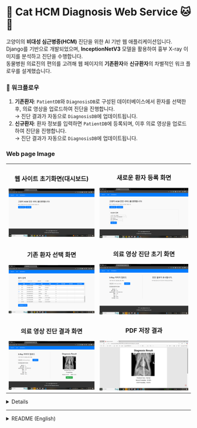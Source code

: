 # 🏥 Cat HCM Diagnosis Web Service 🐱💓

고양이의 **비대성 심근병증(HCM)** 진단을 위한 AI 기반 웹 애플리케이션입니다.  
Django를 기반으로 개발되었으며, **InceptionNetV3** 모델을 활용하여 흉부 X-ray 이미지를 분석하고 진단을 수행합니다.  
동물병원 의료진의 편의를 고려해 웹 페이지의 **기존환자**와 **신규환자**의 차별적인 워크 플로우를 설계했습니다.

### 🔄 워크플로우
1. **기존환자**: `PatientDB`와 `DiagnosisDB`로 구성된 데이터베이스에서 환자를 선택한 후, 의료 영상을 업로드하여 진단을 진행합니다.  
   → 진단 결과가 자동으로 `DiagnosisDB`에 업데이트됩니다.
2. **신규환자**: 환자 정보를 입력하면 `PatientDB`에 등록되며, 이후 의료 영상을 업로드하여 진단을 진행합니다.  
   → 진단 결과가 자동으로 `DiagnosisDB`에 업데이트됩니다.

### Web page Image
<table>
<tr>
    <td align="center">
        <h3>웹 사이트 초기화면(대시보드)</h3>
        <img src="./Screenshots/01_Dashboard.png" />
    </td>
    <td align="center">
        <h3>새로운 환자 등록 화면</h3>
        <img src="./Screenshots/02_1_New.png" />
    </td>
</tr>
<tr>
    <td align="center">
        <h3>기존 환자 선택 화면 </h3>
        <img src="./Screenshots/02_2_Old.png" />
    </td>
      <td align="center">
        <h3>의료 영상 진단 초기 화면</h3>
        <img src="./Screenshots/03_1_BeforPr.png" />
    </td>
</tr>
<tr>
    <td align="center">
        <h3>의료 영상 진단 결과 화면</h3>
        <img src="./Screenshots/03_2_AfterPr.png" />
    </td>
      <td align="center">
        <h3>PDF 저장 결과</h3>
        <img src="./Screenshots/04_PDF.png" />
    </td>
</tr>
</table>


<details>
README (한국어)

## 🖥️ 프로젝트 개요
이 프로젝트는 **고양이의 HCM 질환을 자동으로 진단**할 수 있는 AI 기반 의료 웹 서비스입니다.

### 🔹 주요 기능
- **X-ray 이미지 업로드** 및 전처리
- **AI 모델(InceptionNetV3) 기반 HCM 진단**
- **진단 결과 저장 및 관리**
- **환자 데이터베이스 구축 및 검색 기능**
- **진단 통계 시각화 (Chart.js 활용)**

## 🛠️ 사용된 기술
- **백엔드**: Django, SQLite
- **프론트엔드**: HTML, CSS, JavaScript, Bootstrap
- **AI 모델**: PyTorch, InceptionNetV3 (전이학습 적용)
- **이미지 처리**: OpenCV, PIL
- **데이터 시각화**: Chart.js, Matplotlib

## 📂 프로젝트 구조
```
Cat_HCM_Diagnosis_Web
│── cat_hcm/                    # Django 프로젝트 폴더
│   ├── settings.py             # Django 설정 파일
│   ├── urls.py                 # URL 라우팅 설정
│   ├── views.py                # 주요 뷰 로직
│   ├── models.py               # 데이터베이스 모델 정의
│   ├── templates/              # HTML 템플릿 폴더
│   ├── static/css/styles.css   # CSS 스타일링
│
│── ai_model/                    # AI 모델 관련 폴더
│   ├── InceptionNet_Inf.py      # InceptionNet 기반 예측 스크립트
│   ├── train_save.py            # AI 모델 학습 및 저장 스크립트
│
│── db.sqlite3                    # SQLite 데이터베이스
│── manage.py                      # Django 실행 파일
```

## 🗄️ 데이터베이스 구조
본 프로젝트에서는 **Django ORM**을 사용하여 환자 정보와 진단 데이터를 저장합니다. 데이터는 **SQLite**를 사용하여 관리됩니다.

### **📌 테이블 1: `PatientDB` (환자 정보)**  
| 필드명         | 데이터 타입   | 설명                         |
|--------------|------------|-----------------------------|
| `cat_id`    | AutoField (PK) | 고유 환자 ID (자동 생성) |
| `owner_phone` | CharField(15) | 보호자 연락처 |
| `cat_name`  | CharField(100) | 고양이 이름 |
| `breed`     | CharField(100) | 품종 |
| `age`       | Integer | 나이 |
| `gender`    | CharField(10) | 성별 (`Male` / `Female`) |
| `remarks`   | TextField (nullable) | 비고란 (추가 정보) |

### **📌 테이블 2: `DiagnosisDB` (진단 기록)**  
| 필드명         | 데이터 타입   | 설명                         |
|--------------|------------|-----------------------------|
| `diagnosis_id` | AutoField (PK) | 진단 기록 ID (자동 생성) |
| `cat_id`    | ForeignKey (PatientDB) | 해당 환자의 ID (`PatientDB` 테이블과 연결) |
| `diagnosis_time` | DateTimeField | 진단이 이루어진 시간 (자동 추가) |
| `diagnosis_result` | CharField(10) | AI 예측 결과 (`Normal` / `HCM`) |
| `diagnosis_image_path` | CharField(255) | 업로드된 X-ray 이미지 경로 |


## 🚀 설치 및 실행 방법
```bash
pip install -r requirements.txt
python manage.py makemigrations
python manage.py migrate
python manage.py runserver
```

브라우저에서 `http://127.0.0.1:8000/`에 접속하세요.

## 📊 기대 효과
✅ **진단 속도 향상**  
✅ **데이터 관리 기능 제공**  
✅ **HCM 조기 발견 지원**  

## 🤝 기여 방법
1. 저장소를 포크(Fork)합니다.
2. 브랜치를 생성하고 변경 사항을 커밋합니다.
3. Pull Request(PR)를 생성합니다.

## 📝 라이선스
이 프로젝트는 **MIT 라이선스** 하에 배포됩니다.

</details>

---

<details>
<summary>README (English)</summary>

## 🖥️ Project Overview
This is an **AI-based web application** for diagnosing **Hypertrophic Cardiomyopathy (HCM) in cats** using chest X-ray images.

## 🔄 Workflow
1. Existing Patients: Select a patient from the `PatientDB` and `DiagnosisDB`, upload a medical image, and proceed with diagnosis.→ The diagnosis result is automatically updated in `DiagnosisDB`.

2. New Patients: Enter patient details to update the `PatientDB`, then upload a medical image for diagnosis.→ The diagnosis result is automatically updated in `DiagnosisDB`.

   
### 🔹 Key Features
- **X-ray Image Upload & Preprocessing**
- **AI Model (InceptionNetV3) for HCM Diagnosis**
- **Diagnosis Result Storage & Management**
- **Patient Database & Search Features**
- **Diagnostic Statistics Visualization (Chart.js)**

## 🛠️ Technologies Used
- **Backend**: Django, SQLite
- **Frontend**: HTML, CSS, JavaScript, Bootstrap
- **AI Model**: PyTorch, InceptionNetV3 (Transfer Learning Applied)
- **Image Processing**: OpenCV, PIL
- **Data Visualization**: Chart.js, Matplotlib

## 📂 Project Structure
```
Cat_HCM_Diagnosis_Web
│── cat_hcm/                    # Django Project Folder
│   ├── settings.py             # Django Settings
│   ├── urls.py                 # URL Routing
│   ├── views.py                # Core Views
│   ├── models.py               # Database Models
│   ├── templates/              # HTML Templates
│   ├── static/css/styles.css   # CSS Styling
│
│── ai_model/                    # AI Model Folder
│   ├── InceptionNet_Inf.py      # InceptionNet Prediction Script
│   ├── train_save.py            # AI Model Training Script
│
│── db.sqlite3                    # SQLite Database
│── manage.py                      # Django Execution File
```

## 🗄️ Database Structure
This project uses **Django ORM** to store patient information and diagnostic data. The data is managed using **SQLite**.

### **📌 Table 1: `PatientDB` (Patient Information)**  
| Field Name   | Data Type   | Description |
|--------------|------------|-------------|
| `cat_id`    | AutoField (PK) | Unique Patient ID (Auto-generated) |
| `owner_phone` | CharField(15) | Owner's Contact Number |
| `cat_name`  | CharField(100) | Cat's Name |
| `breed`     | CharField(100) | Breed |
| `age`       | Integer | Age |
| `gender`    | CharField(10) | Gender (`Male` / `Female`) |
| `remarks`   | TextField (nullable) | Additional Notes |

### **📌 Table 2: `DiagnosisDB` (Diagnosis Records)**  
| Field Name   | Data Type   | Description |
|--------------|------------|-------------|
| `diagnosis_id` | AutoField (PK) | Diagnosis Record ID (Auto-generated) |
| `cat_id`    | ForeignKey (PatientDB) | Related Patient ID (Linked to `PatientDB` Table) |
| `diagnosis_time` | DateTimeField | Timestamp of Diagnosis (Auto-generated) |
| `diagnosis_result` | CharField(10) | AI Prediction Result (`Normal` / `HCM`) |
| `diagnosis_image_path` | CharField(255) | Uploaded X-ray Image Path |


## 🚀 Installation & Execution
```bash
pip install -r requirements.txt
python manage.py makemigrations
python manage.py migrate
python manage.py runserver
```

Access the web application at `http://127.0.0.1:8000/`.

## 📊 Expected Benefits
✅ **Faster Diagnosis with AI**  
✅ **Efficient Data Management**  
✅ **Early Detection of HCM**  

## 🤝 Contribution Guide
1. Fork the repository.
2. Create a new branch and commit your changes.
3. Submit a Pull Request (PR).

## 📝 License
This project is distributed under the **MIT License**.

</details>
